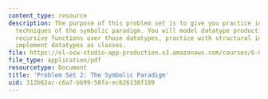 ```yaml
---
content_type: resource
description: The purpose of this problem set is to give you practice in the basic
  techniques of the symbolic paradigm. You will model datatype productions, write
  recursive functions over those datatypes, practice with structural induction, and
  implement datatypes as classes.
file: https://ol-ocw-studio-app-production.s3.amazonaws.com/courses/6-005-elements-of-software-construction-fall-2008/312b62acc6a7bb9958faec626138f189_MIT6_005f08_pset02.pdf
file_type: application/pdf
resourcetype: Document
title: 'Problem Set 2: The Symbolic Paradigm'
uid: 312b62ac-c6a7-bb99-58fa-ec626138f189
---
```

